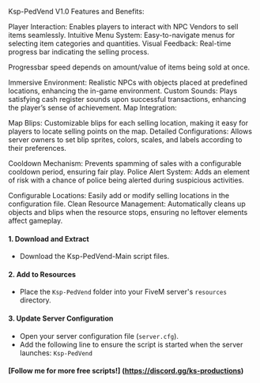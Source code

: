Ksp-PedVend V1.0
Features and Benefits:


Player Interaction: Enables players to interact with NPC Vendors to sell items seamlessly.
Intuitive Menu System: Easy-to-navigate menus for selecting item categories and quantities.
Visual Feedback: Real-time progress bar indicating the selling process.

Progressbar speed depends on amount/value of items being sold at once.

Immersive Environment: Realistic NPCs with objects placed at predefined locations, enhancing the in-game environment.
Custom Sounds: Plays satisfying cash register sounds upon successful transactions, enhancing the player’s sense of achievement.
Map Integration:

Map Blips: Customizable blips for each selling location, making it easy for players to locate selling points on the map.
Detailed Configurations: Allows server owners to set blip sprites, colors, scales, and labels according to their preferences.


Cooldown Mechanism: Prevents spamming of sales with a configurable cooldown period, ensuring fair play.
Police Alert System: Adds an element of risk with a chance of police being alerted during suspicious activities.


Configurable Locations: Easily add or modify selling locations in the configuration file.
Clean Resource Management: Automatically cleans up objects and blips when the resource stops, ensuring no leftover elements affect gameplay.

#### 1. Download and Extract
- Download the Ksp-PedVend-Main script files.

#### 2. Add to Resources
- Place the `Ksp-PedVend` folder into your FiveM server's `resources` directory.

#### 3. Update Server Configuration
- Open your server configuration file (`server.cfg`).
- Add the following line to ensure the script is started when the server launches: `Ksp-PedVend`


#### [Follow me for more free scripts!] (https://discord.gg/ks-productions) ####

